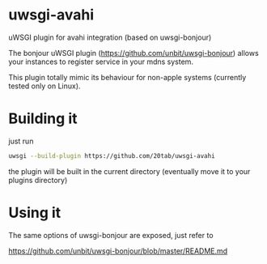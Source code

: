 uwsgi-avahi
===========

uWSGI plugin for avahi integration (based on uwsgi-bonjour)

The bonjour uWSGI plugin (https://github.com/unbit/uwsgi-bonjour) allows your instances to register service
in your mdns system.

This plugin totally mimic its behaviour for non-apple systems (currently tested only on Linux).

Building it
===========

just run

```sh
uwsgi --build-plugin https://github.com/20tab/uwsgi-avahi
```

the plugin will be built in the current directory (eventually move it to your plugins directory)

Using it
========

The same options of uwsgi-bonjour are exposed, just refer to

https://github.com/unbit/uwsgi-bonjour/blob/master/README.md

